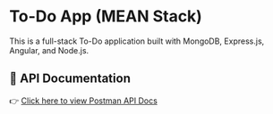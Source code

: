 # To-Do App (MEAN Stack)

This is a full-stack To-Do application built with MongoDB, Express.js, Angular, and Node.js.

## 🔗 API Documentation
👉 [Click here to view Postman API Docs](https://documenter.getpostman.com/view/46664470/2sB34fm1Rf)
